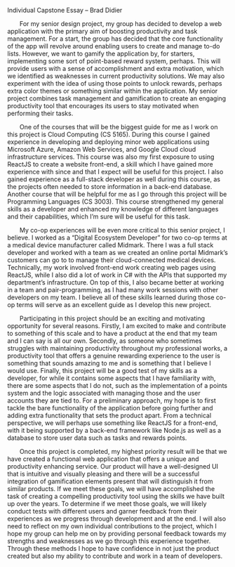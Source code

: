 ﻿Individual Capstone Essay – Brad Didier

&emsp;&emsp;For my senior design project, my group has decided to develop a web application with the primary aim of boosting productivity and task management. For a start, the group has decided that the core functionality of the app will revolve around enabling users to create and manage to-do lists. However, we want to gamify the application by, for starters, implementing some sort of point-based reward system, perhaps. This will provide users with a sense of accomplishment and extra motivation, which we identified as weaknesses in current productivity solutions. We may also experiment with the idea of using those points to unlock rewards, perhaps extra color themes or something similar within the application. My senior project combines task management and gamification to create an engaging productivity tool that encourages its users to stay motivated when performing their tasks.

&emsp;&emsp;One of the courses that will be the biggest guide for me as I work on this project is Cloud Computing (CS 5165). During this course I gained experience in developing and deploying minor web applications using Microsoft Azure, Amazon Web Services, and Google Cloud cloud infrastructure services. This course was also my first exposure to using ReactJS to create a website front-end, a skill which I have gained more experience with since and that I expect will be useful for this project. I also gained experience as a full-stack developer as well during this course, as the projects often needed to store information in a back-end database. Another course that will be helpful for me as I go through this project will be Programming Languages (CS 3003). This course strengthened my general skills as a developer and enhanced my knowledge of different languages and their capabilities, which I’m sure will be useful for this task.

&emsp;&emsp;My co-op experiences will be even more critical to this senior project, I believe. I worked as a “Digital Ecosystem Developer” for two co-op terms at a medical device manufacturer called Midmark. There I was a full stack developer and worked with a team as we created an online portal Midmark’s customers can go to to manage their cloud-connected medical devices. Technically, my work involved front-end work creating web pages using ReactJS, while I also did a lot of work in C# with the APIs that supported my department’s infrastructure. On top of this, I also became better at working in a team and pair-programming, as I had many work sessions with other developers on my team. I believe all of these skills learned during those co-op terms will serve as an excellent guide as I develop this new project.

&emsp;&emsp;Participating in this project should be an exciting and motivating opportunity for several reasons. Firstly, I am excited to make and contribute to something of this scale and to have a product at the end that my team and I can say is all our own. Secondly, as someone who sometimes struggles with maintaining productivity throughout my professional works, a productivity tool that offers a genuine rewarding experience to the user is something that sounds amazing to me and is something that I believe I would use. Finally, this project will be a good test of my skills as a developer, for while it contains some aspects that I have familiarity with, there are some aspects that I do not, such as the implementation of a points system and the logic associated with managing those and the user accounts they are tied to. For a preliminary approach, my hope is to first tackle the bare functionality of the application before going further and adding extra functionality that sets the product apart. From a technical perspective, we will perhaps use something like ReactJS for a front-end, with it being supported by a back-end framework like Node.js as well as a database to store user data such as tasks and rewards points.

&emsp;&emsp;Once this project is completed, my highest priority result will be that we have created a functional web application that offers a unique and productivity enhancing service. Our product will have a well-designed UI that is intuitive and visually pleasing and there will be a successful integration of gamification elements present that will distinguish it from similar products. If we meet these goals, we will have accomplished the task of creating a compelling productivity tool using the skills we have built up over the years. To determine if we meet those goals, we will likely conduct tests with different users and garner feedback from their experiences as we progress through development and at the end. I will also need to reflect on my own individual contributions to the project, which I hope my group can help me on by providing personal feedback towards my strengths and weaknesses as we go through this experience together. Through these methods I hope to have confidence in not just the product created but also my ability to contribute and work in a team of developers.
